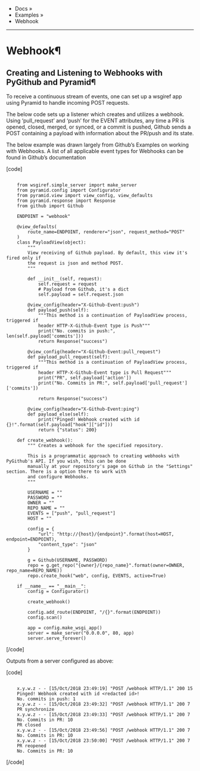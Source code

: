   + Docs »
  + Examples »
  + Webhook

* * *
# Webhook¶

## Creating and Listening to Webhooks with PyGithub and Pyramid¶

To receive a continuous stream of events, one can set up a wsgiref app using Pyramid to handle incoming POST requests.

The below code sets up a listener which creates and utilizes a webhook. Using ‘pull_request’ and ‘push’ for the EVENT attributes, any time a PR is opened, closed, merged, or synced, or a commit is
pushed, Github sends a POST containing a payload with information about the PR/push and its state.

The below example was drawn largely from Github’s Examples on working with Webhooks. A list of all applicable event types for Webhooks can be found in Github’s documentation

[code]

```

    from wsgiref.simple_server import make_server
    from pyramid.config import Configurator
    from pyramid.view import view_config, view_defaults
    from pyramid.response import Response
    from github import Github

    ENDPOINT = "webhook"

    @view_defaults(
        route_name=ENDPOINT, renderer="json", request_method="POST"
    )
    class PayloadView(object):
        """
        View receiving of Github payload. By default, this view it's fired only if
        the request is json and method POST.
        """

        def __init__(self, request):
            self.request = request
            # Payload from Github, it's a dict
            self.payload = self.request.json

        @view_config(header="X-Github-Event:push")
        def payload_push(self):
            """This method is a continuation of PayloadView process, triggered if
            header HTTP-X-Github-Event type is Push"""
            print("No. commits in push:", len(self.payload['commits']))
            return Response("success")

        @view_config(header="X-Github-Event:pull_request")
        def payload_pull_request(self):
            """This method is a continuation of PayloadView process, triggered if
            header HTTP-X-Github-Event type is Pull Request"""
            print("PR", self.payload['action'])
            print("No. Commits in PR:", self.payload['pull_request']['commits'])

            return Response("success")

        @view_config(header="X-Github-Event:ping")
        def payload_else(self):
            print("Pinged! Webhook created with id {}!".format(self.payload["hook"]["id"]))
            return {"status": 200}

    def create_webhook():
        """ Creates a webhook for the specified repository.

        This is a programmatic approach to creating webhooks with PyGithub's API. If you wish, this can be done
        manually at your repository's page on Github in the "Settings" section. There is a option there to work with
        and configure Webhooks.
        """

        USERNAME = ""
        PASSWORD = ""
        OWNER = ""
        REPO_NAME = ""
        EVENTS = ["push", "pull_request"]
        HOST = ""

        config = {
            "url": "http://{host}/{endpoint}".format(host=HOST, endpoint=ENDPOINT),
            "content_type": "json"
        }

        g = Github(USERNAME, PASSWORD)
        repo = g.get_repo("{owner}/{repo_name}".format(owner=OWNER, repo_name=REPO_NAME))
        repo.create_hook("web", config, EVENTS, active=True)

    if __name__ == "__main__":
        config = Configurator()

        create_webhook()

        config.add_route(ENDPOINT, "/{}".format(ENDPOINT))
        config.scan()

        app = config.make_wsgi_app()
        server = make_server("0.0.0.0", 80, app)
        server.serve_forever()

```

[/code]

Outputs from a server configured as above:

[code]

```

    x.y.w.z - - [15/Oct/2018 23:49:19] "POST /webhook HTTP/1.1" 200 15
    Pinged! Webhook created with id <redacted id>!
    No. commits in push: 1
    x.y.w.z - - [15/Oct/2018 23:49:32] "POST /webhook HTTP/1.1" 200 7
    PR synchronize
    x.y.w.z - - [15/Oct/2018 23:49:33] "POST /webhook HTTP/1.1" 200 7
    No. Commits in PR: 10
    PR closed
    x.y.w.z - - [15/Oct/2018 23:49:56] "POST /webhook HTTP/1.1" 200 7
    No. Commits in PR: 10
    x.y.w.z - - [15/Oct/2018 23:50:00] "POST /webhook HTTP/1.1" 200 7
    PR reopened
    No. Commits in PR: 10

```

[/code]
